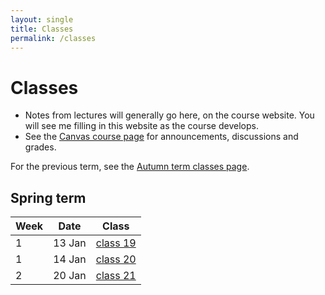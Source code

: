 ```yaml
---
layout: single
title: Classes
permalink: /classes
---
```


# Classes

* Notes from lectures will generally go here, on the course website.
  You will see me filling in this website as the course develops.
* See the [Canvas course page](https://canvas.bham.ac.uk/courses/40505) for
  announcements, discussions and grades.

For the previous term, see the [Autumn term classes page](classes/autumn_term).

## Spring term

| Week | Date       | Class                        |
| ---- | ---------- | ---------------------------- |
| 1    |  13 Jan    | [class 19](classes/class_19) |
| 1    |  14 Jan    | [class 20](classes/class_20) |
| 2    |  20 Jan    | [class 21](classes/class_19) |
